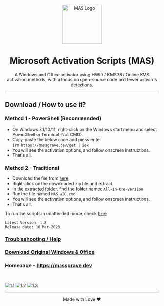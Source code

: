 <p align="center"><img src="https://raw.githubusercontent.com/massgravel/mas-docs/main/logo.png" alt="MAS Logo" height="128"></p>

<h1 align="center">Microsoft  Activation  Scripts (MAS)</h1>

<p align="center">A Windows and Office activator using HWID / KMS38 / Online KMS activation methods, with a focus on open-source code and fewer antivirus detections.</p>
<hr>

## Download / How to use it?

### Method 1 - PowerShell (Recommended)

-   On Windows 8.1/10/11, right-click on the Windows start menu and select PowerShell or Terminal (Not CMD).
-   Copy-paste the below code and press enter\
    `irm https://massgrave.dev/get | iex`
-   You will see the activation options, and follow onscreen instructions.
-   That's all.

### Method 2 - Traditional

-   Download the file from [here](https://github.com/massgravel/Microsoft-Activation-Scripts/archive/refs/heads/master.zip)
-   Right-click on the downloaded zip file and extract
-   In the extracted folder, find the folder named `All-In-One-Version`
-   Run the file named `MAS_AIO.cmd`
-   You will see the activation options, and follow onscreen instructions.
-   That's all.

To run the scripts in unattended mode, check [here](https://massgrave.dev/command_line_switches.html)

```
Latest Version: 1.8
Release date: 16-Mar-2023
```

### [Troubleshooting / Help](https://massgrave.dev/troubleshoot.html)
### [Download Original Windows & Office](https://massgrave.dev/genuine-installation-media.html)
### Homepage - https://massgrave.dev
</br>

[![1.1]][1]
[![1.2]][2]
[![1.3]][3]

[1.1]: https://lookimg.com/images/2023/03/21/QTvjcD.png (Chat with us without signup)
[1.2]: https://lookimg.com/images/2023/03/21/QTvLyd.png (Chat with us)
[1.3]: https://lookimg.com/images/2023/03/21/QTvXBJ.png (Follow on twitter)

[1]: https://discord.gg/gjJEfq7ux8
[2]: https://t.me/Microsoft_Activation_Scripts
[3]: https://twitter.com/massgravel

---

<p align="center">Made with Love ❤️</p>


